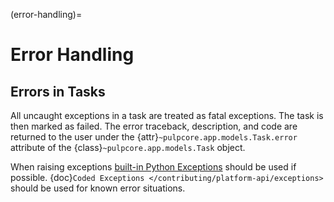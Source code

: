 (error-handling)=

# Error Handling

## Errors in Tasks

All uncaught exceptions in a task are treated as fatal exceptions. The task is then marked as
failed. The error traceback, description, and code are returned to the user under the
{attr}`~pulpcore.app.models.Task.error` attribute of the {class}`~pulpcore.app.models.Task`
object.

When raising exceptions [built-in Python Exceptions](https://docs.python.org/3/library/exceptions.html)
should be used if possible. {doc}`Coded Exceptions </contributing/platform-api/exceptions>` should be used for known error situations.
